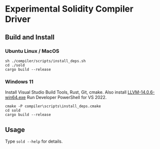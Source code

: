# Experimental Solidity Compiler Driver

## Build and Install

### Ubuntu Linux / MacOS

```shell
sh ./compiler/scripts/install_deps.sh
cd ./sold
cargo build --release
```

### Windows 11

Install Visual Studio Build Tools, Rust, Git, cmake.
Also install [LLVM-14.0.6-win64.exe](https://github.com/llvm/llvm-project/releases)
Run Developer PowerShell for VS 2022.

```shell
cmake -P compiler\scripts\install_deps.cmake
cd sold
cargo build --release
```

## Usage

Type `sold --help` for details.
